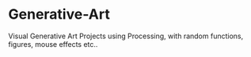 # Generative-Art
Visual Generative Art Projects using Processing, with random functions, figures, mouse effects etc..

